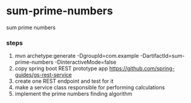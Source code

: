# sum-prime-numbers
sum prime numbers

### steps
1. mvn archetype:generate -DgroupId=com.example -DartifactId=sum-prime-numbers -DinteractiveMode=false
2. copy spring boot REST prototype app https://github.com/spring-guides/gs-rest-service
3. create one REST endpoint and test for it
4. make a service class responsible for performing calculations
5. implement the prime numbers finding algorithm
